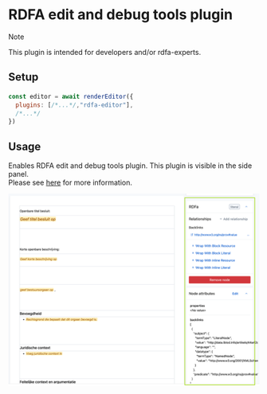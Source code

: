 # RDFA edit and debug tools plugin
> [!NOTE]
> This plugin is intended for developers and/or rdfa-experts.

## Setup
```javascript
const editor = await renderEditor({
  plugins: [/*...*/,"rdfa-editor"], 
  /*...*/
})

```

## Usage
Enables RDFA edit and debug tools plugin. This plugin is visible in the side panel.  
Please see [here](https://github.com/lblod/ember-rdfa-editor#experimental-a-new-approach-to-handle-rdfa-in-documents) for more information.

![img.png](/docs/images/rdfa-editor.png)
